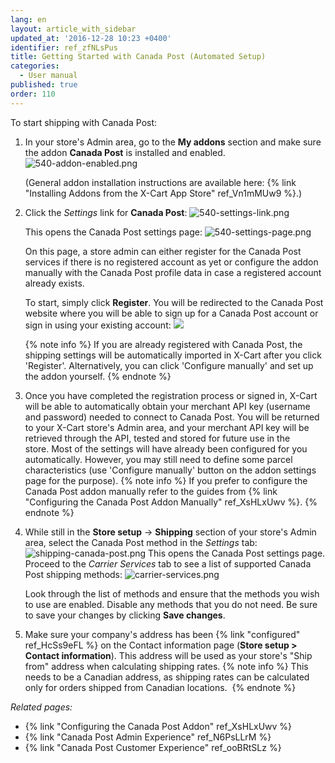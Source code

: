 ```yaml
---
lang: en
layout: article_with_sidebar
updated_at: '2016-12-28 10:23 +0400'
identifier: ref_zfNLsPus
title: Getting Started with Canada Post (Automated Setup)
categories:
  - User manual
published: true
order: 110
---
```

To start shipping with Canada Post:

1.  In your store's Admin area, go to the **My addons** section and make sure the addon **Canada Post** is installed and enabled.
    ![540-addon-enabled.png]({{site.baseurl}}/attachments/ref_zfNLsPus/540-addon-enabled.png)

    (General addon installation instructions are available here: {% link "Installing Addons from the X-Cart App Store" ref_Vn1mMUw9 %}.)

2.  Click the _Settings_ link for **Canada Post**:
    ![540-settings-link.png]({{site.baseurl}}/attachments/ref_zfNLsPus/540-settings-link.png)
    
    This opens the Canada Post settings page:
    ![540-settings-page.png]({{site.baseurl}}/attachments/ref_zfNLsPus/540-settings-page.png)

    On this page, a store admin can either register for the Canada Post services if there is no registered account as yet or configure the addon manually with the Canada Post profile data in case a registered account already exists.
    
    To start, simply click **Register**. You will be redirected to the Canada Post website where you will be able to sign up for a Canada Post account or sign in using your existing account:
    ![]({{site.baseurl}}/attachments/7505231/7602671.png)
    
    {% note  info %}
    If you are already registered with Canada Post, the shipping settings will be automatically imported in X-Cart after you click 'Register'. Alternatively, you can click 'Configure manually' and set up the addon yourself.
    {% endnote %}
    
3.  Once you have completed the registration process or signed in, X-Cart will be able to automatically obtain your merchant API key (username and password) needed to connect to Canada Post. You will be returned to your X-Cart store's Admin area, and your merchant API key will be retrieved through the API, tested and stored for future use in the store. Most of the settings will have already been configured for you automatically. However, you may still need to define some parcel characteristics (use 'Configure manually' button on the addon settings page for the purpose).
    {% note info %}
    If you prefer to configure the Canada Post addon manually refer to the guides from {% link "Configuring the Canada Post Addon Manually" ref_XsHLxUwv %}.
    {% endnote %}
    
4.  While still in the **Store setup** -> **Shipping** section of your store's Admin area, select the Canada Post method in the _Settings_ tab: 
    ![shipping-canada-post.png]({{site.baseurl}}/attachments/ref_zfNLsPus/shipping-canada-post.png)
    This opens the Canada Post settings page. Proceed to the _Carrier Services_ tab to see a list of supported Canada Post shipping methods:
    ![carrier-services.png]({{site.baseurl}}/attachments/ref_zfNLsPus/carrier-services.png)
    
    Look through the list of methods and ensure that the methods you wish to use are enabled. Disable any methods that you do not need. Be sure to save your changes by clicking **Save changes**.
5.  Make sure your company's address has been {% link "configured" ref_HcSs9eFL %} on the Contact information page (**Store setup > Contact information**). This address will be used as your store's "Ship from" address when calculating shipping rates. 
    {% note info %}
    This needs to be a Canadian address, as shipping rates can be calculated only for orders shipped from Canadian locations. 
    {% endnote %}

_Related pages:_

*   {% link "Configuring the Canada Post Addon" ref_XsHLxUwv %}
*   {% link "Canada Post Admin Experience" ref_N6PsLLrM %}
*   {% link "Canada Post Customer Experience" ref_ooBRtSLz %}
